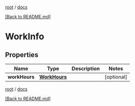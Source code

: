 [root](./../ "root") / [docs](./ "docs")

[[Back to README.md]](./../README.md "[Back to README.md]")

# WorkInfo

## Properties

| Name | Type | Description | Notes |
|------------ | ------------- | ------------- | -------------|
|**workHours** | [**WorkHours**](WorkHours.md) |  |  [optional] |

[root](./../ "root") / [docs](./ "docs")

[[Back to README.md]](./../README.md "[Back to README.md]")